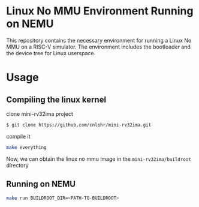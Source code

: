 # Linux No MMU Environment Running on NEMU

This repository contains the necessary environment for running a Linux No MMU on a RISC-V simulator. The environment includes the bootloader and the device tree for Linux userspace.

# Usage

## Compiling the linux kernel

clone mini-rv32ima project

```bash
$ git clone https://github.com/cnlohr/mini-rv32ima.git
```

compile it 

```bash 
make everything
```

Now, we can obtain the linux no mmu image in the `mini-rv32ima/buildroot` directory


## Running on NEMU

```bash
make run BUILDROOT_DIR=<PATH-TO-BUILDROOT>
```